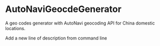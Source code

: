 # AutoNaviGeocdeGenerator

A geo codes generator with AutoNavi geocoding API for China domestic locations.

Add a new line of description from command line


